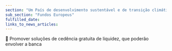 ```yaml
---
section: "Um País de desenvolvimento sustentável e de transição climática"
sub_section: "Fundos Europeus"
fulfilled_date:
links_to_news_articles:
---
```


 Promover soluções de cedência gratuita de liquidez, que poderão envolver a banca